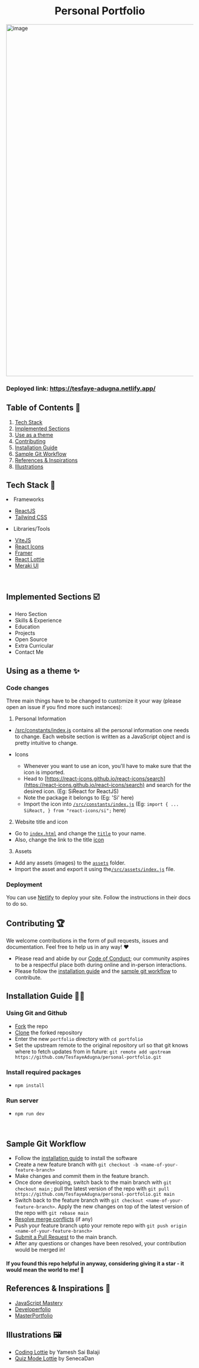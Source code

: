 <h1 align="center"> Personal Portfolio </h1>

<img width="945" alt="image" src="https://i.postimg.cc/MTt9vbd2/Screenshot-2024-06-11-at-5-05-28-PM.png">

### Deployed link: https://tesfaye-adugna.netlify.app/

## Table of Contents 📁

1. [Tech Stack](https://github.com/TesfayeAdugna/personal-portfolio/blob/main/readme.md#tech-stack)
2. [Implemented Sections](https://github.com/TesfayeAdugna/personal-portfolio/blob/main/readme.md#implemented-sections)
3. [Use as a theme](https://github.com/TesfayeAdugna/personal-portfolio/blob/main/readme.md#use-as-a-theme)
4. [Contributing](https://github.com/TesfayeAdugna/personal-portfolio/blob/main/readme.md#contributing)
5. [Installation Guide](https://github.com/TesfayeAdugna/personal-portfolio/blob/main/readme.md#installation-guide)
6. [Sample Git Workflow](https://github.com/TesfayeAdugna/personal-portfolio/blob/main/readme.md#sample-git-workflow)
7. [References & Inspirations](https://github.com/TesfayeAdugna/personal-portfolio/blob/main/readme.md#references--inspirations)
8. [Illustrations](https://github.com/TesfayeAdugna/personal-portfolio/blob/main/readme.md#illustrations)
   <br>

## Tech Stack 🧰

<li>Frameworks</li>

- [ReactJS](https://reactjs.org/)
- [Tailwind CSS](https://tailwindcss.com/)

<li>Libraries/Tools</li>
    
- [ViteJS](https://vitejs.dev/)
- [React Icons](https://react-icons.github.io/react-icons")
- [Framer](https://www.framer.com/)
- [React Lottie](https://www.npmjs.com/package/react-lottie)
- [Meraki UI](https://merakiui.com/components/)

<br/>

## Implemented Sections ☑️

- Hero Section
- Skills & Experience
- Education
- Projects
- Open Source
- Extra Curricular
- Contact Me

## Using as a theme ✨

### Code changes

Three main things have to be changed to customize it your way (please open an issue if you find more such instances):

1. Personal Information

- [/src/constants/index.js](https://github.com/TesfayeAdugna/personal-portfolio/blob/main/src/constants/index.js) contains all the personal information one needs to change. Each website section is written as a JavaScript object and is pretty intuitive to change.

- Icons
  - Whenever you want to use an icon, you'll have to make sure that the icon is imported.
  - Head to [https://react-icons.github.io/react-icons/search](https://react-icons.github.io/react-icons/search) and search for the desired icon. (Eg: SiReact for ReactJS)
  - Note the package it belongs to (Eg: 'Si' here)
  - Import the icon into [`/src/constants/index.js`](https://github.com/TesfayeAdugna/personal-portfolio/blob/main/src/constants/index.js) (Eg: `import { ... SiReact, } from "react-icons/si";` here)

2. Website title and icon

- Go to [`index.html`](https://github.com/TesfayeAdugna/personal-portfolio/blob/main/index.html) and change the [`title`](https://github.com/TesfayeAdugna/personal-portfolio/blob/main/index.html#L7") to your name.
- Also, change the link to the title [icon](https://github.com/TesfayeAdugna/personal-portfolio/blob/main/index.html#L5)

3. Assets

- Add any assets (images) to the [`assets`](https://github.com/TesfayeAdugna/personal-portfolio/tree/main/src/assets) folder.
- Import the asset and export it using the[`/src/assets/index.js`](https://github.com/TesfayeAdugna/personal-portfolio/blob/main/src/assets/index.js) file.

### Deployment

You can use [Netlify](https://docs.netlify.com/) to deploy your site. Follow the instructions in their docs to do so.

## Contributing 🏆

We welcome contributions in the form of pull requests, issues and documentation. Feel free to help us in any way! ❤️

- Please read and abide by our [Code of Conduct](https://github.com/TesfayeAdugna/personal-portfolio/blob/main/CODE_OF_CONDUCT.md);
our community aspires to be a respectful place both during online and in-person interactions.
- Please follow the [installation guide](https://github.com/TesfayeAdugna/personal-portfolio/blob/main/readme.md#installation-guide) and the [sample git workflow](https://github.com/TesfayeAdugna/personal-portfolio/blob/main/readme.md#sample-git-workflow) to contribute.

## Installation Guide 🧑‍💻

### Using Git and Github

- [Fork](https://docs.github.com/en/get-started/quickstart/fork-a-repo) the repo
- [Clone](https://docs.github.com/en/get-started/quickstart/contributing-to-projects#cloning-a-fork) the forked repository
- Enter the new `portfolio` directory with `cd portfolio`
- Set the upstream remote to the original repository url so that git knows where to fetch updates from in future: `git remote add upstream https://github.com/TesfayeAdugna/personal-portfolio.git`

### Install required packages

- `npm install`

### Run server

- `npm run dev`

<br/>

## Sample Git Workflow

- Follow the [installation guide](https://github.com/TesfayeAdugna/personal-portfolio/blob/main/readme.md#installation-guide) to install the software
- Create a new feature branch with `git checkout -b <name-of-your-feature-branch>`
- Make changes and commit them in the feature branch.
- Once done developing, switch back to the main branch with `git checkout main` ; pull the latest version of the repo with `git pull https://github.com/TesfayeAdugna/personal-portfolio.git main`
- Switch back to the feature branch with `git checkout <name-of-your-feature-branch>`. Apply the new changes on top of the latest version of the repo with `git rebase main`
- [Resolve merge conflicts](https://help.github.com/articles/resolving-a-merge-conflict-from-the-command-line/) (if any)
- Push your feature branch upto your remote repo with `git push origin <name-of-your-feature-branch>`
- [Submit a Pull Request](https://docs.github.com/en/get-started/quickstart/contributing-to-projects#making-a-pull-request) to the main branch.
- After any questions or changes have been resolved, your contribution would be merged in!

#### If you found this repo helpful in anyway, considering giving it a star - it would mean the world to me! 🌟

## References & Inspirations 👏

- [JavaScript Mastery](https://youtu.be/_oO4Qi5aVZs)
- [Developerfolio](https://developerfolio.js.org/)
- [MasterPortfolio](https://github.com/ashutosh1919/masterPortfolio)

## Illustrations 🖼️

- [Coding Lottie](https://lottiefiles.com/90189-coding) by Yamesh Sai Balaji
- [Quiz Mode Lottie](https://lottiefiles.com/92377-quiz-mode) by SenecaDan
